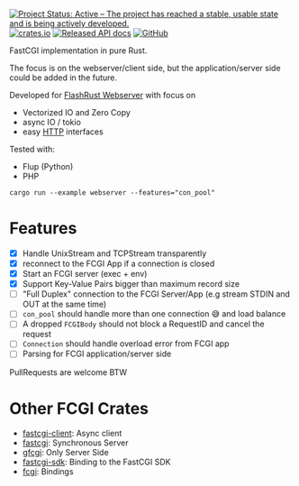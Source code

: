 [![Project Status: Active – The project has reached a stable, usable state and is being actively developed.](https://www.repostatus.org/badges/latest/active.svg)](https://www.repostatus.org/#active)
[![crates.io](https://img.shields.io/crates/v/async-fcgi.svg)](https://crates.io/crates/async-fcgi)
[![Released API docs](https://docs.rs/async-fcgi/badge.svg)](https://docs.rs/async-fcgi)
[![GitHub](https://img.shields.io/github/license/User65k/async-fcgi)](./LICENSE)

FastCGI implementation in pure Rust.

The focus is on the webserver/client side, but the application/server side could be added in the future.

Developed for [FlashRust Webserver](https://github.com/User65k/flash_rust_ws)
with focus on
- Vectorized IO and Zero Copy
- async IO / tokio
- easy [HTTP](https://crates.io/crates/http) interfaces

Tested with:
- Flup (Python)
- PHP

`cargo run --example webserver --features="con_pool"`

# Features

- [x] Handle UnixStream and TCPStream transparently
- [x] reconnect to the FCGI App if a connection is closed
- [x] Start an FCGI server (exec + env)
- [x] Support Key-Value Pairs bigger than maximum record size
- [ ] "Full Duplex" connection to the FCGI Server/App (e.g stream STDIN and OUT at the same time)
- [ ] `con_pool` should handle more than one connection :sweat_smile: and load balance
- [ ] A dropped `FCGIBody` should not block a RequestID and cancel the request
- [ ] `Connection` should handle overload error from FCGI app
- [ ] Parsing for FCGI application/server side

PullRequests are welcome BTW

# Other FCGI Crates

- [fastcgi-client](https://crates.io/crates/fastcgi-client): Async client
- [fastcgi](https://crates.io/crates/fastcgi): Synchronous Server
- [gfcgi](https://crates.io/crates/gfcgi): Only Server Side
- [fastcgi-sdk](https://crates.io/crates/fastcgi-sdk): Binding to the FastCGI SDK
- [fcgi](https://crates.io/crates/fcgi): Bindings
